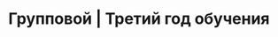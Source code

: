 ---
image: /groups/year_3.png
title: Групповой | Третий год обучения
description: Тертые калачи, которые могут и песню с друзьями сыграть, и на сцене не боятся выступить
lessons: []
---